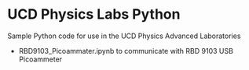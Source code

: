 # UCD Physics Labs Python

Sample Python code for use in the UCD Physics Advanced Laboratories

* RBD9103_Picoammater.ipynb to communicate with RBD 9103 USB Picoammeter
